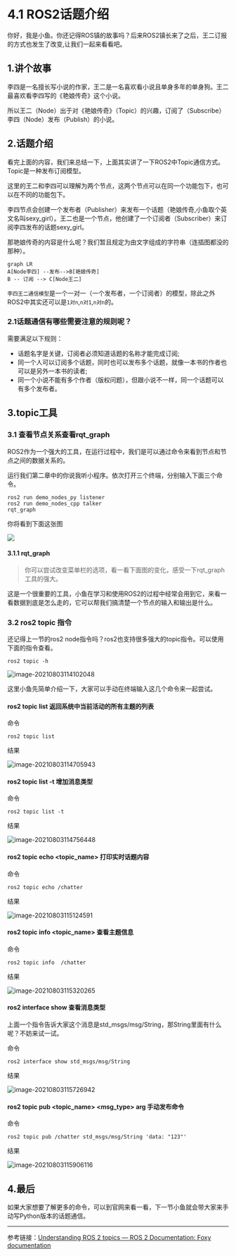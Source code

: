 # 4.1 ROS2话题介绍

你好，我是小鱼。你还记得ROS镇的故事吗？后来ROS2镇长来了之后，王二订报的方式也发生了改变,让我们一起来看看吧。

## 1.讲个故事

李四是一名擅长写小说的作家，王二是一名喜欢看小说且单身多年的单身狗。王二最喜欢看李四写的《艳娘传奇》这个小说。

所以王二（Node）出于对《艳娘传奇》（Topic）的兴趣，订阅了（Subscribe）李四（Node）发布（Publish）的小说。



## 2.话题介绍

看完上面的内容，我们来总结一下，上面其实讲了一下ROS2中Topic通信方式。Topic是一种发布订阅模型。

这里的王二和李四可以理解为两个节点，这两个节点可以在同一个功能包下，也可以在不同的功能包下。

李四节点会创建一个发布者（Publisher）来发布一个话题（艳娘传奇,小鱼取个英文名叫sexy_girl）。王二也是一个节点，他创建了一个订阅者（Subscriber）来订阅李四发布的话题sexy_girl。

那艳娘传奇的内容是什么呢？我们暂且规定为由文字组成的字符串（连插图都没的那种）。



```mermaid
graph LR
A[Node李四] --发布-->B[艳娘传奇]
B -- 订阅 --> C[Node王二]
```

`李四王二通信模型`是一个一对一（一个发布者，一个订阅者）的模型，除此之外ROS2中其实还可以是`1对n`,`n对1`,`n对n`的。



### 2.1话题通信有哪些需要注意的规则呢？

需要满足以下规则：

- 话题名字是关键，订阅者必须知道话题的名称才能完成订阅;
- 同一个人可以订阅多个话题，同时也可以发布多个话题，就像一本书的作者也可以是另外一本书的读者;
- 同一个小说不能有多个作者（版权问题），但跟小说不一样，同一个话题可以有多个发布者。





## 3.topic工具

### 3.1 查看节点关系查看rqt_graph

ROS2作为一个强大的工具，在运行过程中，我们是可以通过命令来看到节点和节点之间的数据关系的。

运行我们第二章中的你说我听小程序。依次打开三个终端，分别输入下面三个命令。

```
ros2 run demo_nodes_py listener
ros2 run demo_nodes_cpp talker
rqt_graph
```

你将看到下面这张图

![](4.1ROS2话题介绍/imgs/image-20210803113450234.png)

#### 3.1.1 rqt_graph

> 你可以尝试改变菜单栏的选项，看一看下面图的变化，感受一下rqt_graph工具的强大。

这是一个很重要的工具，小鱼在学习和使用ROS2的过程中经常会用到它，来看一看数据到底是怎么走的，它可以帮我们搞清楚一个节点的输入和输出是什么。

### 3.2 ros2 topic 指令

还记得上一节的ros2 node指令吗？ros2也支持很多强大的topic指令。可以使用下面的指令查看。

```
ros2 topic -h
```

![image-20210803114102048](4.1ROS2话题介绍/imgs/image-20210803114102048.png)

这里小鱼先简单介绍一下，大家可以手动在终端输入这几个命令来一起尝试。



#### ros2 topic list 返回系统中当前活动的所有主题的列表

命令

```
ros2 topic list
```

结果

![image-20210803114705943](4.1ROS2话题介绍/imgs/image-20210803114705943.png)

####  ros2 topic list -t 增加消息类型

命令

```
ros2 topic list -t
```

结果

![image-20210803114756448](4.1ROS2话题介绍/imgs/image-20210803114756448.png)



#### ros2 topic echo <topic_name> 打印实时话题内容

命令

```
ros2 topic echo /chatter
```

结果

![image-20210803115124591](4.1ROS2话题介绍/imgs/image-20210803115124591.png)



#### ros2 topic info <topic_name> 查看主题信息

命令

```
ros2 topic info  /chatter
```

结果

![image-20210803115320265](4.1ROS2话题介绍/imgs/image-20210803115320265.png)

#### ros2 interface show 查看消息类型

上面一个指令告诉大家这个消息是std_msgs/msg/String，那String里面有什么呢？不妨来试一试。

命令

```
ros2 interface show std_msgs/msg/String
```

结果

![image-20210803115726942](4.1ROS2话题介绍/imgs/image-20210803115726942.png)



#### ros2 topic pub <topic_name> <msg_type>  arg 手动发布命令

命令

```
ros2 topic pub /chatter std_msgs/msg/String 'data: "123"'
```



结果

![image-20210803115906116](4.1ROS2话题介绍/imgs/image-20210803115906116.png)





## 4.最后

如果大家想要了解更多的命令，可以到官网来看一看，下一节小鱼就会带大家来手动写Python版本的话题通信。





------

参考链接：[Understanding ROS 2 topics — ROS 2 Documentation: Foxy documentation](http://docs.ros.org/en/foxy/Tutorials/Topics/Understanding-ROS2-Topics.html)

